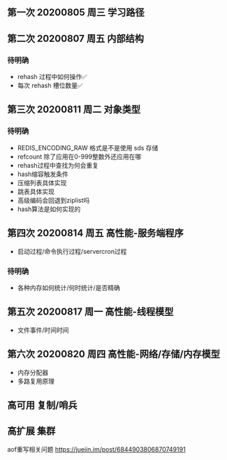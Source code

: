 ## 第一次 20200805 周三 学习路径

## 第二次 20200807 周五 内部结构
### 待明确
- rehash 过程中如何操作✅
- 每次 rehash 槽位数量✅

## 第三次 20200811 周二 对象类型
### 待明确
- REDIS_ENCODING_RAW 格式是不是使用 sds 存储
- refcount 除了应用在0-999整数外还应用在哪
- rehash过程中查找为何会重复
- hash缩容触发条件
- 压缩列表具体实现
- 跳表具体实现
- 高级编码会回退到ziplist吗
- hash算法是如何实现的

## 第四次 20200814 周五 高性能-服务端程序
- 启动过程/命令执行过程/servercron过程
### 待明确
- 各种内存如何统计/何时统计/是否精确

## 第五次 20200817 周一 高性能-线程模型
- 文件事件/时间时间

## 第六次 20200820 周四 高性能-网络/存储/内存模型
- 内存分配器
- 多路复用原理

## 高可用 复制/哨兵
## 高扩展 集群


aof重写相关问题 https://juejin.im/post/6844903806870749191